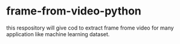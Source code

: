 # frame-from-video-python
this respository will give cod to extract frame frome video for many application like machine learning dataset.
